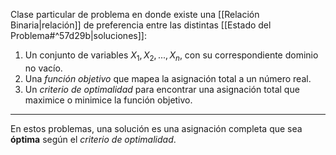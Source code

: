 Clase particular de problema en donde existe una [[Relación Binaria|relación]] de preferencia entre las distintas [[Estado del Problema#^57d29b|soluciones]]:
1. Un conjunto de variables $X_1,X_2,...,X_n$, con su correspondiente dominio no vacío.
2. Una *función objetivo* que mapea la asignación total a un número real.
3. Un *criterio de optimalidad* para encontrar una asignación total que maximice o minimice la función objetivo.
***
En estos problemas, una solución es una asignación completa que sea **óptima** según el *criterio de optimalidad*.